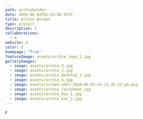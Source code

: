 ```yaml
---
path: archiebolden
date: 2020-06-03T01:52:08.937Z
title: Archie Bolden
type: project
description: I
collaborations:
  - d
website: d
color: d
homepage: "True"
featureImage: assets/archie_logo_1.jpg
galleryImages:
  - image: assets/archie_3.jpg
  - image: assets/archie_2.jpg
  - image: assets/archie_desktop_3.jpg
  - image: assets/archie_4.jpg
  - image: assets/screen-shot-2020-06-03-at-12.45.12-pm.png
  - image: assets/archie_factsheet.jpg
  - image: assets/archie_box_1.jpg
  - image: assets/archie_box_2.jpg
---
```

f